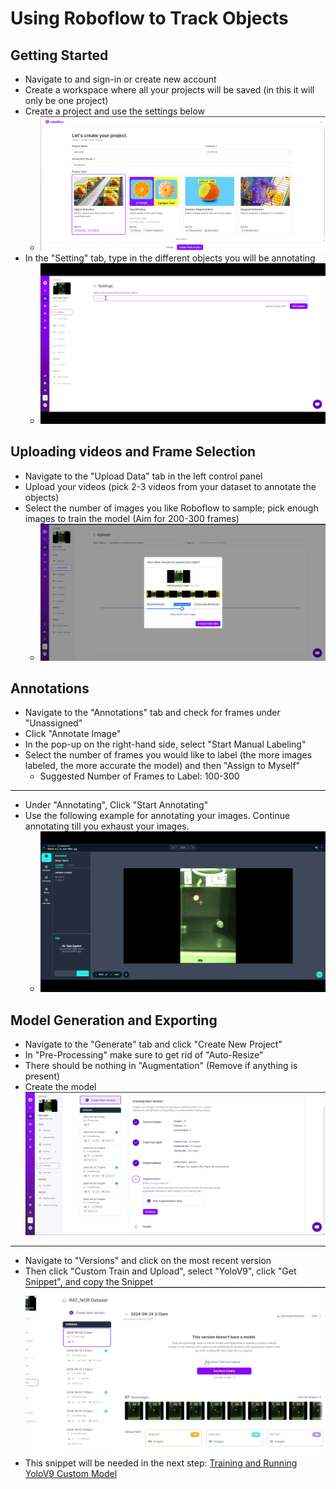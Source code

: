# Using Roboflow to Track Objects
## Getting Started
* Navigate to [](https://roboflow.com) and sign-in or create new account 
* Create a workspace where all your projects will be saved (in this it will only be one project)
* Create a project and use the settings below
   * ![](images/ROBFLOW-New-Project.png)
* In the "Setting" tab, type in the different objects you will be annotating
   * ![](images/settings.gif)

## Uploading videos and Frame Selection
* Navigate to the "Upload Data" tab in the left control panel
* Upload your videos (pick 2-3 videos from your dataset to annotate the objects)
* Select the number of images you like Roboflow to sample; pick enough images to train the model (Aim for 200-300 frames)
   * ![](images/Frame-selection-RF.png)

## Annotations
* Navigate to the "Annotations" tab and check for frames under "Unassigned"
* Click "Annotate Image"
* In the pop-up on the right-hand side, select "Start Manual Labeling"  
* Select the number of frames you would like to label (the more images labeled, the more accurate the model) and then "Assign to Myself"
    * Suggested Number of Frames to Label: 100-300
----
* Under "Annotating", Click "Start Annotating"
* Use the following example for annotating your images. Continue annotating till you exhaust your images.
   * ![](images/annotation.gif)

## Model Generation and Exporting
* Navigate to the "Generate" tab and click "Create New Project"
* In "Pre-Processing" make sure to get rid of "Auto-Resize"
* There should be nothing in "Augmentation" (Remove if anything is present)
* Create the model
![](images/generation.png)
----
* Navigate to "Versions" and click on the most recent version
* Then click "Custom Train and Upload", select "YoloV9", click "Get Snippet", and copy the Snippet
  ![](images/export.gif)
* This snippet will be needed in the next step: [Training and Running YoloV9 Custom Model](https://github.com/sajivhar4118/Rat-NOR/blob/f8f1726cd2a1c383afa02e58869e5c7dbea00d8a/Training_YoloV9_Public_Final.ipynb)
